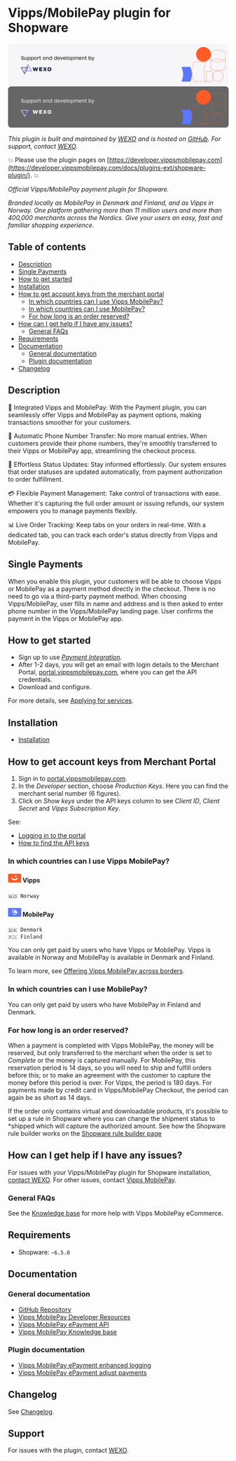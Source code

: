 <!-- START_METADATA
---
title: "Vipps/MobilePay for Shopware plugin"
sidebar_position: 1
description: Provide Vipps and MobilePay payments for Shopware.
pagination_next: null
pagination_prev: null
---
END_METADATA -->

# Vipps/MobilePay plugin for Shopware

![Support and development by WEXO ](./docs/images/wexo.svg#gh-light-mode-only)![Support and development by WEXO](./docs/images/wexo_dark.svg#gh-dark-mode-only)

*This plugin is built and maintained by [WEXO](https://www.wexo.dk/) and is hosted on [GitHub](https://github.com/vippsas/shopware-plugin).
For support, contact [WEXO](https://www.wexo.dk/kontakt).*

<!-- START_COMMENT -->
💥 Please use the plugin pages on [https://developer.vippsmobilepay.com](https://developer.vippsmobilepay.com/docs/plugins-ext/shopware-plugin/). 💥
<!-- END_COMMENT -->

*Official Vipps/MobilePay payment plugin for Shopware.*

*Branded locally as MobilePay in Denmark and Finland, and as Vipps in Norway. One platform gathering more than 11 million users and more than 400,000 merchants across the Nordics. Give your users an easy, fast and familiar shopping experience.*

<!-- START_COMMENT -->
## Table of contents

- [Description](#description)
- [Single Payments](#single-payments)
- [How to get started](#how-to-get-started)
- [Installation](#installation)
- [How to get account keys from the merchant portal](#how-to-get-account-keys-from-merchant-portal)
  - [In which countries can I use Vipps MobilePay?](#in-which-countries-can-i-use-vipps-mobilepay)
  - [In which countries can I use MobilePay?](#in-which-countries-can-i-use-mobilepay)
  - [For how long is an order reserved?](#for-how-long-is-an-order-reserved)
- [How can I get help if I have any issues?](#how-can-i-get-help-if-i-have-any-issues)
  - [General FAQs](#general-faqs)
- [Requirements](#requirements)
- [Documentation](#documentation)
  - [General documentation](#general-documentation)
  - [Plugin documentation](#plugin-documentation)
- [Changelog](#changelog)
<!-- END_COMMENT -->

## Description

🌟 Integrated Vipps and MobilePay: With the Payment plugin, you can seamlessly offer Vipps and MobilePay as payment options, making transactions smoother for your customers.

📱 Automatic Phone Number Transfer: No more manual entries. When customers provide their phone numbers, they're smoothly transferred to their Vipps or MobilePay app, streamlining the checkout process.

🔄 Effortless Status Updates: Stay informed effortlessly. Our system ensures that order statuses are updated automatically, from payment authorization to order fulfillment.

💳 Flexible Payment Management: Take control of transactions with ease. Whether it's capturing the full order amount or issuing refunds, our system empowers you to manage payments flexibly.

📊 Live Order Tracking: Keep tabs on your orders in real-time. With a dedicated tab, you can track each order's status directly from Vipps and MobilePay.

## Single Payments

When you enable this plugin, your customers will be able to choose Vipps or MobilePay as a payment method directly in the checkout. There is no need to go via a third-party payment method. When choosing Vipps/MobilePay, user fills in name and address and is then asked to enter phone number in the Vipps/MobilePay landing page. User confirms the payment in the Vipps or MobilePay app.

## How to get started

- Sign up to use [*Payment Integration*](https://vippsmobilepay.com/online/payment-integration).
- After 1-2 days, you will get an email with login details to the Merchant Portal, [portal.vippsmobilepay.com](https://portal.vippsmobilepay.com/), where you can get the API credentials.
- Download and configure.

For more details, see [Applying for services](https://developer.vippsmobilepay.com/docs/knowledge-base/applying-for-services/).

## Installation

- [Installation](./docs/configure.md)

## How to get account keys from Merchant Portal

1. Sign in to [portal.vippsmobilepay.com](https://portal.vippsmobilepay.com/).
2. In the *Developer* section, choose *Production Keys*. Here you can find the merchant serial number (6 figures).
3. Click on *Show keys* under the API keys column to see *Client ID*, *Client Secret* and *Vipps Subscription Key*.

See:

- [Logging in to the portal](https://developer.vippsmobilepay.com/docs/knowledge-base/portal/)
- [How to find the API keys](https://developer.vippsmobilepay.com/docs/knowledge-base/portal/#how-to-find-the-api-keys)

### In which countries can I use Vipps MobilePay?

#### ![Vipps icon](./docs/images/vipps.png) Vipps

    🇳🇴 Norway

#### ![MobilePay icon](./docs/images/mp.png) MobilePay

    🇩🇰 Denmark
    🇫🇮 Finland

You can only get paid by users who have Vipps or MobilePay. Vipps is available in Norway and MobilePay is available in Denmark and Finland.

To learn more, see
[Offering Vipps MobilePay across borders](https://developer.vippsmobilepay.com/docs/knowledge-base/across-borders/).

### In which countries can I use MobilePay?

You can only get paid by users who have MobilePay in Finland and Denmark.


### For how long is an order reserved?

When a payment is completed with Vipps MobilePay, the money will be reserved, but only transferred to the merchant when the order is set to *Complete* or the money is captured manually. For MobilePay, this reservation period is 14 days, so you will need to ship and fulfill orders before this; or to make an agreement with the customer to capture the money before this period is over. For Vipps, the period is 180 days. For payments made by credit card in Vipps/MobilePay Checkout, the period can again be as short as 14 days.

If the order only contains virtual and downloadable products, it's possible to set up a rule in Shopware where you can change the shipment status to *shipped which will capture the authorized amount. See how the Shopware rule builder works on the [Shopware rule builder page](https://docs.shopware.com/en/shopware-6-en/settings/rules)

## How can I get help if I have any issues?

For issues with your Vipps/MobilePay plugin for Shopware installation, [contact WEXO](https://www.wexo.dk/kontakt). For other issues, contact [Vipps MobilePay](https://developer.vippsmobilepay.com/docs/contact/).

### General FAQs

See the
[Knowledge base](https://developer.vippsmobilepay.com/docs/knowledge-base/)
for more help with Vipps MobilePay eCommerce.

## Requirements

- Shopware: ```~6.5.0```

## Documentation

### General documentation

- [GitHub Repository](https://github.com/vippsas/shopware-plugin)
- [Vipps MobilePay Developer Resources](https://developer.vippsmobilepay.com/)
- [Vipps MobilePay ePayment API](https://developer.vippsmobilepay.com/docs/APIs/epayment-api/)
- [Vipps MobilePay Knowledge base](https://developer.vippsmobilepay.com/docs/knowledge-base/)

### Plugin documentation

- [Vipps MobilePay ePayment enhanced logging](./docs/enhanced_logging.md)
- [Vipps MobilePay ePayment adjust payments](./docs/adjust_payments.md)

## Changelog

See [Changelog](CHANGELOG.md).

## Support

For issues with the plugin,
contact [WEXO](https://www.wexo.dk/kontakt).
